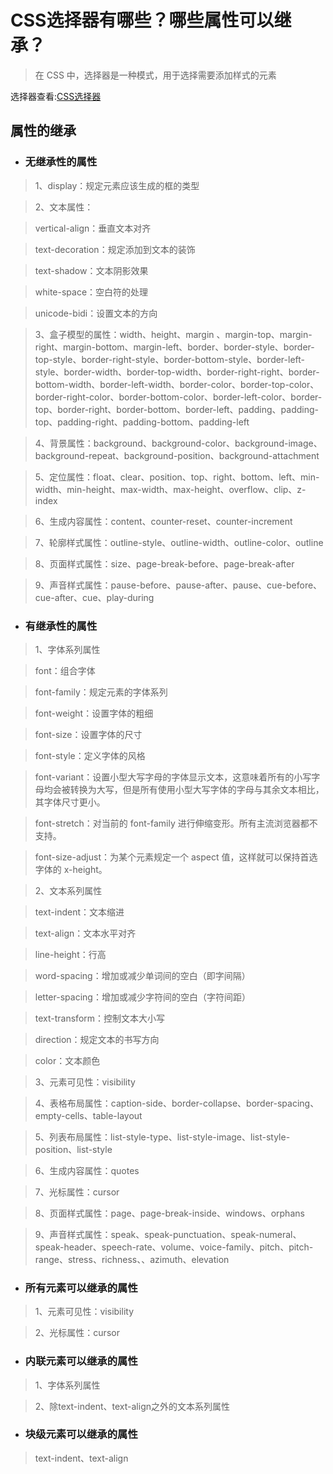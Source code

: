 # CSS选择器有哪些？哪些属性可以继承？

> 在 CSS 中，选择器是一种模式，用于选择需要添加样式的元素

选择器查看:[CSS选择器](http://www.w3school.com.cn/cssref/css_selectors.asp)

## 属性的继承

- ### 无继承性的属性

> 1、display：规定元素应该生成的框的类型

> 2、文本属性：

> vertical-align：垂直文本对齐

> text-decoration：规定添加到文本的装饰

> text-shadow：文本阴影效果

> white-space：空白符的处理

> unicode-bidi：设置文本的方向

>3、盒子模型的属性：width、height、margin 、margin-top、margin-right、margin-bottom、margin-left、border、border-style、border-top-style、border-right-style、border-bottom-style、border-left-style、border-width、border-top-width、border-right-right、border-bottom-width、border-left-width、border-color、border-top-color、border-right-color、border-bottom-color、border-left-color、border-top、border-right、border-bottom、border-left、padding、padding-top、padding-right、padding-bottom、padding-left

> 4、背景属性：background、background-color、background-image、background-repeat、background-position、background-attachment

> 5、定位属性：float、clear、position、top、right、bottom、left、min-width、min-height、max-width、max-height、overflow、clip、z-index

> 6、生成内容属性：content、counter-reset、counter-increment

> 7、轮廓样式属性：outline-style、outline-width、outline-color、outline

> 8、页面样式属性：size、page-break-before、page-break-after

> 9、声音样式属性：pause-before、pause-after、pause、cue-before、cue-after、cue、play-during

 

- ### 有继承性的属性

> 1、字体系列属性

> font：组合字体

> font-family：规定元素的字体系列

> font-weight：设置字体的粗细

> font-size：设置字体的尺寸

> font-style：定义字体的风格

> font-variant：设置小型大写字母的字体显示文本，这意味着所有的小写字母均会被转换为大写，但是所有使用小型大写字体的字母与其余文本相比，其字体尺寸更小。

> font-stretch：对当前的 font-family 进行伸缩变形。所有主流浏览器都不支持。

> font-size-adjust：为某个元素规定一个 aspect 值，这样就可以保持首选字体的 x-height。

> 2、文本系列属性

> text-indent：文本缩进

> text-align：文本水平对齐

> line-height：行高

> word-spacing：增加或减少单词间的空白（即字间隔）

> letter-spacing：增加或减少字符间的空白（字符间距）

> text-transform：控制文本大小写

> direction：规定文本的书写方向

> color：文本颜色

> 3、元素可见性：visibility

> 4、表格布局属性：caption-side、border-collapse、border-spacing、empty-cells、table-layout

> 5、列表布局属性：list-style-type、list-style-image、list-style-position、list-style

> 6、生成内容属性：quotes

> 7、光标属性：cursor

> 8、页面样式属性：page、page-break-inside、windows、orphans

> 9、声音样式属性：speak、speak-punctuation、speak-numeral、speak-header、speech-rate、volume、voice-family、pitch、pitch-range、stress、richness、、azimuth、elevation

 

- ### 所有元素可以继承的属性

> 1、元素可见性：visibility

> 2、光标属性：cursor

 

- ### 内联元素可以继承的属性

> 1、字体系列属性

> 2、除text-indent、text-align之外的文本系列属性

 

- ### 块级元素可以继承的属性

> text-indent、text-align